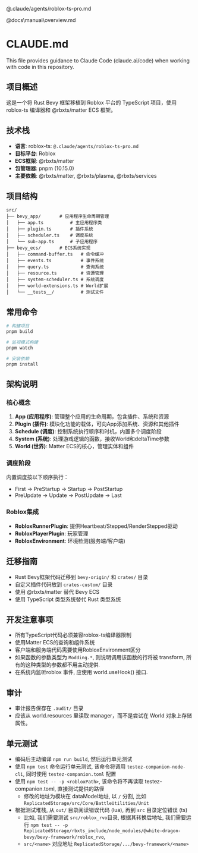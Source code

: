 @.claude/agents/roblox-ts-pro.md

@docs\manual\overview.md

# CLAUDE.md

This file provides guidance to Claude Code (claude.ai/code) when working with code in this repository.

## 项目概述

这是一个将 Rust Bevy 框架移植到 Roblox 平台的 TypeScript 项目，使用 roblox-ts 编译器和 @rbxts/matter ECS 框架。

## 技术栈

- **语言**: roblox-ts: `@.claude/agents/roblox-ts-pro.md`
- **目标平台**: Roblox
- **ECS框架**: @rbxts/matter
- **包管理器**: pnpm (10.15.0)
- **主要依赖**: @rbxts/matter, @rbxts/plasma, @rbxts/services

## 项目结构

```
src/
├── bevy_app/       # 应用程序生命周期管理
│   ├── app.ts          # 主应用程序类
│   ├── plugin.ts       # 插件系统
│   ├── scheduler.ts    # 调度系统
│   └── sub-app.ts      # 子应用程序
├── bevy_ecs/       # ECS系统实现
│   ├── command-buffer.ts   # 命令缓冲
│   ├── events.ts           # 事件系统
│   ├── query.ts            # 查询系统
│   ├── resource.ts         # 资源管理
│   ├── system-scheduler.ts # 系统调度
│   ├── world-extensions.ts # World扩展
│   └── __tests__/          # 测试文件
```

## 常用命令

```bash
# 构建项目
pnpm build

# 监视模式构建
pnpm watch

# 安装依赖
pnpm install
```

## 架构说明

### 核心概念

1. **App (应用程序)**: 管理整个应用的生命周期，包含插件、系统和资源
2. **Plugin (插件)**: 模块化功能的载体，可向App添加系统、资源和其他插件
3. **Schedule (调度)**: 控制系统执行顺序和时机，内置多个调度阶段
4. **System (系统)**: 处理游戏逻辑的函数，接收World和deltaTime参数
5. **World (世界)**: Matter ECS的核心，管理实体和组件

### 调度阶段

内置调度按以下顺序执行：

- First → PreStartup → Startup → PostStartup
- PreUpdate → Update → PostUpdate → Last

### Roblox集成

- **RobloxRunnerPlugin**: 提供Heartbeat/Stepped/RenderStepped驱动
- **RobloxPlayerPlugin**: 玩家管理
- **RobloxEnvironment**: 环境检测(服务端/客户端)

## 迁移指南

- Rust Bevy框架代码迁移到 `bevy-origin/` 和 `crates/` 目录
- 自定义插件代码放到 `crates-custom/` 目录
- 使用 @rbxts/matter 替代 Bevy ECS
- 使用 TypeScript 类型系统替代 Rust 类型系统

## 开发注意事项

- 所有TypeScript代码必须兼容roblox-ts编译器限制
- 使用Matter ECS的查询和组件系统
- 客户端和服务端代码需要使用RobloxEnvironment区分
- 如果函数的参数类型为 `Modding.*`, 则说明调用该函数的行将被 transform, 所有的这种类型的参数都不用主动提供.
- 在系统内监听roblox 事件, 应使用 world.useHook() 接口.

## 审计

- 审计报告保存在 `.audit/` 目录
- 应该从 world.resources 里读取 manager，而不是尝试在 World 对象上存储属性。

## 单元测试

- 编码后主动编译 `npm run build`, 然后运行单元测试
- 使用 `npm test` 命令运行单元测试, 该命令将调用 `testez-companion-node-cli`, 同时使用 `testez-companion.toml` 配置
- 使用 `npm test -- -p <robloxPath>`, 该命令将不再读取 testez-companion.toml, 直接测试提供的路径
  - 修改的地址为模块在 dataModel地址, 以 `/` 分割, 比如 `ReplicatedStorage/src/Core/BattleUtilities/Unit`
- 根据测试堆栈, 从 `out/` 目录阅读错误代码 (lua), 再到 `src` 目录定位错误 (ts)
  - 比如, 我们需要测试 `src/roblox_rvo`目录, 根据其转换后地址, 我们需要运行 `npm test -- -p  ReplicatedStorage/rbxts_include/node_modules/@white-dragon-bevy/bevy-framework/roblox_rvo`,
  - `src/<name>` 对应地址 `ReplicatedStorage/.../bevy-framework/<name>`
